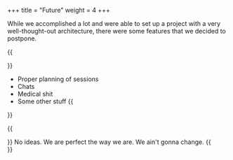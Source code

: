 +++
title = "Future"
weight = 4
+++

While we accomplished a lot and were able to set up a project with a very well-thought-out architecture, there were some features that we decided to postpone. 

{{<section title="Future features">}}
- Proper planning of sessions
- Chats
- Medical shit
- Some other stuff
{{</section>}}

{{<section title="Other ideas">}}
No ideas. We are perfect the way we are. We ain't gonna change.
{{</section>}}
